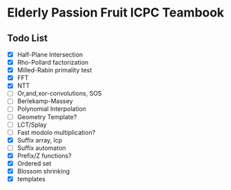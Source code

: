 # Elderly Passion Fruit ICPC Teambook

## Todo List

- [x] Half-Plane Intersection
- [x] Rho-Pollard factorization
- [x] Milled-Rabin primality test
- [x] FFT
- [x] NTT
- [ ] Or,and,xor-convolutions, SOS
- [ ] Berlekamp-Massey
- [ ] Polynomial Interpolation
- [ ] Geometry Template?
- [ ] LCT/Splay
- [ ] Fast modolo multiplication?
- [x] Suffix array, lcp
- [ ] Suffix automaton
- [x] Prefix/Z functions?
- [x] Ordered set
- [x] Blossom shrinking
- [x] templates
